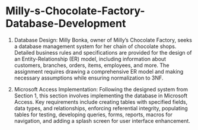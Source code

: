 # Milly-s-Chocolate-Factory-Database-Development

 1. Database Design:
 Milly Bonka, owner of Milly’s Chocolate Factory, seeks a database management system for her chain of chocolate shops.
 Detailed business rules and specifications are provided for the design of an Entity-Relationship (ER) model, including information about customers, branches, orders, items, employees, and more.
 The assignment requires drawing a comprehensive ER model and making necessary assumptions while ensuring normalization to 3NF.

 2. Microsoft Access Implementation: Following the designed system from Section 1, this section involves implementing the database in Microsoft Access.
 Key requirements include creating tables with specified fields, data types, and relationships, enforcing referential integrity, populating tables for testing, developing queries, forms, reports, macros for navigation, and adding a splash screen for user interface enhancement.

